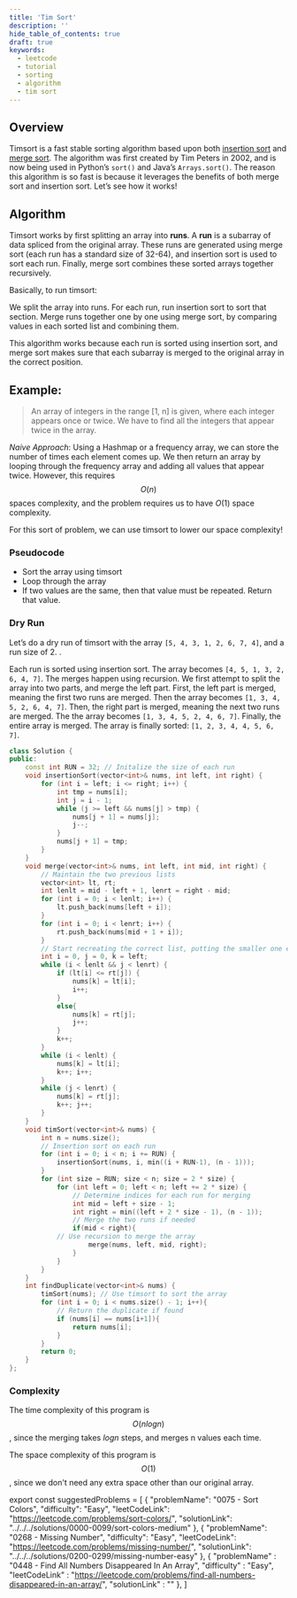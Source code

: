 ```yaml
---
title: 'Tim Sort'
description: ''
hide_table_of_contents: true
draft: true
keywords:
  - leetcode
  - tutorial
  - sorting
  - algorithm
  - tim sort
---
```


<TutorialAuthors names="@Bobliuuu"/>

## Overview

Timsort is a fast stable sorting algorithm based upon both [insertion sort]() and [merge sort](). The algorithm was first created by Tim Peters in 2002, and is now being used in Python’s `sort()` and Java’s `Arrays.sort()`. 
The reason this algorithm is so fast is because it leverages the benefits of both merge sort and insertion sort. Let’s see how it works!

## Algorithm

Timsort works by first splitting an array into **runs**. A **run** is a subarray of data spliced from the original array. 
These runs are generated using merge sort (each run has a standard size of 32-64), and insertion sort is used to sort each run. Finally, merge sort combines these sorted arrays together recursively. 

Basically, to run timsort: 

We split the array into runs.
For each run, run insertion sort to sort that section.
Merge runs together one by one using merge sort, by comparing values in each sorted list and combining them. 

This algorithm works because each run is sorted using insertion sort, and merge sort makes sure that each subarray is merged to the original array in the correct position. 

## Example: 

> An array of integers in the range [1, n] is given, where each integer appears once or twice. We have to find all the integers that appear twice in the array.

*Naive Approach*: Using a Hashmap or a frequency array, we can store the number of times each element comes up. We then return an array by looping through the frequency array and adding all values that appear twice. However, this requires $$O(n)$$ spaces complexity, and the problem requires us to have $O(1)$ space complexity. 

For this sort of problem, we can use timsort to lower our space complexity! 

### Pseudocode

- Sort the array using timsort
- Loop through the array
- If two values are the same, then that value must be repeated. Return that value. 

### Dry Run

Let’s do a dry run of timsort with the array `[5, 4, 3, 1, 2, 6, 7, 4]`, and a run size of 2. . 

Each run is sorted using insertion sort. The array becomes `[4, 5, 1, 3, 2, 6, 4, 7]`. 
The merges happen using recursion. We first attempt to split the array into two parts, and merge the left part. 
First, the left part is merged, meaning the first two runs are merged. Then the array becomes `[1, 3, 4, 5, 2, 6, 4, 7]`. 
Then, the right part is merged, meaning the next two runs are merged. The the array becomes `[1, 3, 4, 5, 2, 4, 6, 7]`. 
Finally, the entire array is merged. The array is finally sorted: `[1, 2, 3, 4, 4, 5, 6, 7]`.

<Tabs>
<TabItem value="cpp" label="C++">
<SolutionAuthor name="@Bobliuuu"/>

```cpp
class Solution {
public:
    const int RUN = 32; // Initalize the size of each run
    void insertionSort(vector<int>& nums, int left, int right) {
        for (int i = left; i <= right; i++) {
            int tmp = nums[i];
            int j = i - 1;
            while (j >= left && nums[j] > tmp) {
                nums[j + 1] = nums[j];
                j--;
            }
            nums[j + 1] = tmp;
        }
    }
    void merge(vector<int>& nums, int left, int mid, int right) {
        // Maintain the two previous lists 
        vector<int> lt, rt;
        int lenlt = mid - left + 1, lenrt = right - mid;
        for (int i = 0; i < lenlt; i++) {
            lt.push_back(nums[left + i]);
        }
        for (int i = 0; i < lenrt; i++) {
            rt.push_back(nums[mid + 1 + i]);
        }
        // Start recreating the correct list, putting the smaller one each time 
        int i = 0, j = 0, k = left;
        while (i < lenlt && j < lenrt) {
            if (lt[i] <= rt[j]) {
                nums[k] = lt[i];
                i++;
            }
            else{
                nums[k] = rt[j];
                j++;
            }
            k++;
        }
        while (i < lenlt) {
            nums[k] = lt[i];
            k++; i++;
        }
        while (j < lenrt) {
            nums[k] = rt[j];
            k++; j++;
        }
    }
    void timSort(vector<int>& nums) {
        int n = nums.size();
        // Insertion sort on each run
        for (int i = 0; i < n; i += RUN) {
            insertionSort(nums, i, min((i + RUN-1), (n - 1))); 
        }
        for (int size = RUN; size < n; size = 2 * size) {
            for (int left = 0; left < n; left += 2 * size) {
                // Determine indices for each run for merging
                int mid = left + size - 1;
                int right = min((left + 2 * size - 1), (n - 1));
                // Merge the two runs if needed
                if(mid < right){
	        // Use recursion to merge the array
                    merge(nums, left, mid, right);
                }
            }
        }
    }
    int findDuplicate(vector<int>& nums) {
        timSort(nums); // Use timsort to sort the array
        for (int i = 0; i < nums.size() - 1; i++){
            // Return the duplicate if found
            if (nums[i] == nums[i+1]){
                return nums[i];
            }
        }
        return 0;
    }
};
```

</TabItem>
</Tabs>
                                       
### Complexity

The time complexity of this program is $$O(n log n)$$, since the merging takes $logn$ steps, and merges n values each time. 

The space complexity of this program is $$O(1)$$, since we don't need any extra space other than our original array. 

export const suggestedProblems = [
    {
        "problemName": "0075 - Sort Colors",
        "difficulty": "Easy",
        "leetCodeLink": "https://leetcode.com/problems/sort-colors/",
        "solutionLink": "../../../solutions/0000-0099/sort-colors-medium"
    },
    {
        "problemName": "0268 - Missing Number",
        "difficulty": "Easy",
        "leetCodeLink": "https://leetcode.com/problems/missing-number/",
        "solutionLink": "../../../solutions/0200-0299/missing-number-easy"
    },
    {
        "problemName" : "0448 - Find All Numbers Disappeared In An Array",
        "difficulty" : "Easy",
        "leetCodeLink" : "https://leetcode.com/problems/find-all-numbers-disappeared-in-an-array/",
        "solutionLink" : ""
    },
]

<Table title="Suggested Problems" data={suggestedProblems} />

